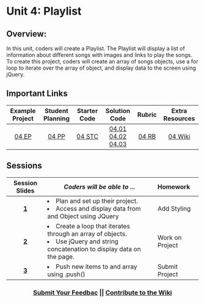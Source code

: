 # Unit 4: Playlist

## Overview: 
In this unit, coders will create a Playlist. The Playlist will display a list of information about different songs with images and links to play the songs. To create this project, coders will create an array of songs objects, use a for loop to iterate over the array of object, and display data to the screen using jQuery.
## Important Links

| Example Project | Student Planning |  Starter Code | Solution Code  | Rubric | Extra Resources |
|:-------:|:-------:|:-------:|:-------:|:-------:|:-------:|
| [04 EP](https://ScriptEdcurriculum.github.io/advanced_playlist_solution)| [04 PP](https://docs.google.com/document/d/1JBjicVmEc6TKg-6Mz4ET407vgrdO0nd6vUjBUftkJ4M) | [04 STC](https://github.com/ScriptEdcurriculum/playlist) | [04.01](https://github.com/ScriptEdcurriculum/adv_playlist_sol_1)  [04.02](https://github.com/ScriptEdcurriculum/adv_playlist_sol_2)  [04.03](https://github.com/ScriptEdcurriculum/adv_playlist_sol_3)| [04 RB](https://drive.google.com/open?id=1sQxfNhRwnK7k08VMeSFkncODpbuCLDdk9Actey5YDVo) | [04 Wiki](https://github.com/ScriptEdcurriculum/curriculum17-18/wiki/2.-Advanced#unit-5-playlist) |

## Sessions 
|Session Slides|*Coders will be able to ...*|Homework|
|:-------:|-------|:-------|
|[**1**](https://docs.google.com/presentation/d/1-_x0S67S99RnI-Hzy-VCw675UDbJ8M50NYcewM6aYa4/edit#slide=id.g2f96b858f9_0_303)| <li> Plan and set up their project. </li> <li> Access and display data from and Object using JQuery </li> |Add Styling|
|[**2**](https://docs.google.com/presentation/d/1DE8OrI5Tnprl4WmdTX9Lf26ZRhDpQ2I1qLmQQIPsv88/edit#slide=id.g2f9cb3e494_0_0)| <li> Create a loop that iterates through an array of objects. </li> <li> Use jQuery and string concatenation to display data on the page.</li> |Work on Project|
|[**3**](https://docs.google.com/presentation/d/1_ZEsmlyDs-r0tO_RNVpoKiCgJ3KBpEe_f0pykEJ2E6A/edit#slide=id.g2f9e458d2d_0_0)| <li> Push new items to and array using .push() </li> |Submit Project|

<h3 align="center"><a href="https://docs.google.com/forms/d/e/1FAIpQLSdmoYjRk6tqJHI5Y1ELjOZ7tiYj58dmoIBEeUaXK5ciIdljIg/viewform">Submit Your Feedbac</a> || <a href="https://github.com/ScriptEdcurriculum/curriculum17-18/wiki/2.-Advanced#unit-5-playlist">Contribute to the Wiki</a> </h3>
